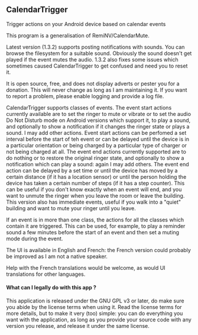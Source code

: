 CalendarTrigger
---------------

Trigger actions on your Android device based on calendar events

This program is a generalisation of RemiNV/CalendarMute.

Latest version (1.3.2) supports posting notifications with sounds. You can browse the filesystem for a suitable sound. Obviously the sound doesn't get played if the event mutes the audio. 1.3.2 also fixes some issues which sometimes caused CalendarTrigger to get confused and need you to reset it.

It is open source, free, and does not display adverts or pester you for a donation. This will never change as long as I am maintaining it. If you want to report a problem, please enable logging and provide a log file.

CalendarTrigger supports classes of events. The event start actions currently available are to set the ringer to mute or vibrate or to set the audio Do Not Disturb mode on Android versions which support it, to play a sound, and optionally to show a notification if it changes the ringer state or plays a sound. I may add other actions. Event start actions can be perfomed a set interval before the start of teh event or can be delayed until the device is in a particular orientation or being charged by a particular type of charger or not being charged at all. The event end actions currently supported are to do nothing or to restore the original ringer state, and optionally to show a notification which can play a sound: again I may add others. The event end action can be delayed by a set time or until the device has moved by a certain distance (if it has a location sensor) or until the person holding the device has taken a certain number of steps (if it has a step counter). This can be useful if you don't know exactly when an event will end, and you want to unmute the ringer when you leave the room or leave the building. This version also has immediate events, useful if you walk into a "quiet" building and want to mute your ringer until you leave.

If an event is in more than one class, the actions for all the classes which contain it are triggered. This can be used, for example, to play a reminder sound a few minutes before the start of an event and then set a muting mode during the event.

The UI is available in English and French: the French version could probably be improved as I am not a native speaker.

Help with the French translations would be welcome, as would UI translations for other languages.

#### What can I legally do with this app ?
This application is released under the GNU GPL v3 or later, do make sure you abide by the license terms when using it.
Read the license terms for more details, but to make it very (too) simple: you can do everything you want with the application, as long as you provide your source code with any version you release, and release it under the same license.
